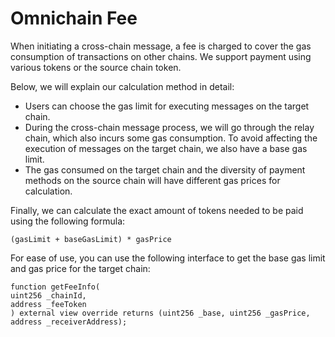 # Omnichain Fee
When initiating a cross-chain message, a fee is charged to cover the gas consumption of transactions on other chains. We support payment using various tokens or the source chain token.

Below, we will explain our calculation method in detail:

- Users can choose the gas limit for executing messages on the target chain.
- During the cross-chain message process, we will go through the relay chain, which also incurs some gas consumption. To avoid affecting the execution of messages on the target chain, we also have a base gas limit.
- The gas consumed on the target chain and the diversity of payment methods on the source chain will have different gas prices for calculation.

Finally, we can calculate the exact amount of tokens needed to be paid using the following formula:

```
(gasLimit + baseGasLimit) * gasPrice
```

For ease of use, you can use the following interface to get the base gas limit and gas price for the target chain:

```
function getFeeInfo(
uint256 _chainId,
address _feeToken
) external view override returns (uint256 _base, uint256 _gasPrice, address _receiverAddress);
```
